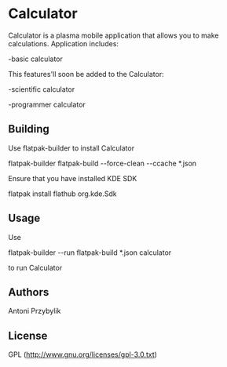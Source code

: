 # Calculator

Calculator is a plasma mobile application that allows you to make calculations. Application includes:

-basic calculator

This features'll soon be added to the Calculator:

-scientific calculator

-programmer calculator

## Building

Use flatpak-builder to install Calculator

flatpak-builder flatpak-build --force-clean --ccache *.json

Ensure that you have installed KDE SDK

flatpak install flathub org.kde.Sdk

## Usage

Use

flatpak-builder --run flatpak-build *.json calculator

to run Calculator

## Authors

Antoni Przybylik

## License

GPL (http://www.gnu.org/licenses/gpl-3.0.txt)


